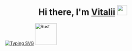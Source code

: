 <h1 align="center">Hi there, I'm <a href="https://daniilshat.ru/" target="_blank">Vitalii</a> 
<img src="https://github.com/blackcater/blackcater/raw/main/images/Hi.gif" height="32"/></h1>
<a href="https://git.io/typing-svg"><img src="https://readme-typing-svg.herokuapp.com?font=Fira+Code&weight=500&size=30&pause=1000&color=F72929&background=77DAFF22&center=true&vCenter=true&repeat=false&width=439&height=54&lines=I+love+Rust" alt="Typing SVG" /></a> <img src="https://img.shields.io/badge/rust-%23000000.svg?style=for-the-badge&logo=rust&logoColor=white" alt="Rust" style="width: 5em; height: 5em;">


